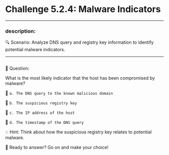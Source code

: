 # **Challenge 5.2.4: Malware Indicators**

---

### **description:**

🔍 Scenario: Analyze DNS query and registry key information to identify potential malware indicators.

---
```plaintext

```
🤔 Question:

What is the most likely indicator that the host has been compromised by malware?

🔘 ```a. The DNS query to the known malicious domain```

🔘 ```b. The suspicious registry key```

🔘 ```c. The IP address of the host```

🔘 ```d. The timestamp of the DNS query```

💡 Hint: Think about how the suspicious registry key relates to potential malware.

🚀 Ready to answer? Go on and make your choice!